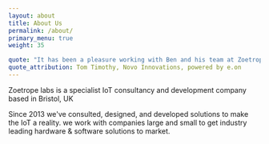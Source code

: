 ```yaml
---
layout: about
title: About Us
permalink: /about/
primary_menu: true
weight: 35  

quote: "It has been a pleasure working with Ben and his team at Zoetrope for the past year at Novo."
quote_attribution: Tom Timothy, Novo Innovations, powered by e.on
---
```


Zoetrope labs is a specialist IoT consultancy and development company based in Bristol, UK

Since 2013 we've consulted, designed, and developed solutions to make the IoT a reality. we work with companies large and small to get industry leading hardware & software solutions to market.

